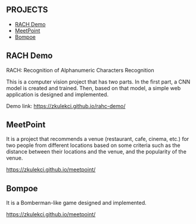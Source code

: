 ﻿## PROJECTS
* [RACH Demo](#general-info)
* [MeetPoint](#technologies)
* [Bompoe](#bompoe)


## RACH Demo
RACH: Recognition of Alphanumeric Characters Recognition

This is a computer vision project that has two parts. In the first 
part, a CNN model is created and trained. Then, based on that 
model, a simple web application is designed and implemented.
 
Demo link: https://zkulekci.github.io/rahc-demo/


## MeetPoint
It is a project that recommends a venue (restaurant, cafe, 
cinema, etc.) for two people from different locations based on 
some criteria such as the distance between their locations and 
the venue, and the popularity of the venue.

https://zkulekci.github.io/meetpoint/


## Bompoe
It is a Bomberman-like game designed and implemented.

https://zkulekci.github.io/meetpoint/
